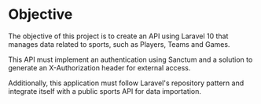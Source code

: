 # Objective

The objective of this project is to create an API using Laravel 10 that manages data related to sports, such as Players, Teams and Games. 

This API must implement an authentication using Sanctum and a solution to generate an X-Authorization header for external access.

Additionally, this application must follow Laravel's repository pattern and integrate itself with a public sports API for data importation.

